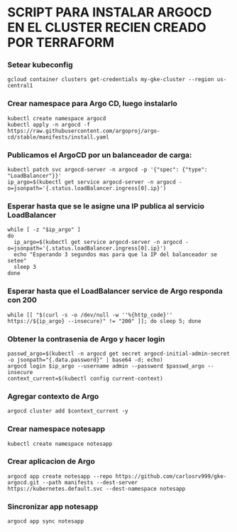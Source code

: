 # SCRIPT PARA INSTALAR ARGOCD EN EL CLUSTER RECIEN CREADO POR TERRAFORM

### Setear kubeconfig
```
gcloud container clusters get-credentials my-gke-cluster --region us-central1
```
### Crear namespace para Argo CD, luego instalarlo
```
kubectl create namespace argocd
kubectl apply -n argocd -f https://raw.githubusercontent.com/argoproj/argo-cd/stable/manifests/install.yaml
```
### Publicamos el ArgoCD por un balanceador de carga:
```
kubectl patch svc argocd-server -n argocd -p '{"spec": {"type": "LoadBalancer"}}'
ip_argo=$(kubectl get service argocd-server -n argocd -o=jsonpath='{.status.loadBalancer.ingress[0].ip}')
```
### Esperar hasta que se le asigne una IP publica al servicio LoadBalancer
```
while [ -z "$ip_argo" ]
do
  ip_argo=$(kubectl get service argocd-server -n argocd -o=jsonpath='{.status.loadBalancer.ingress[0].ip}')
  echo "Esperando 3 segundos mas para que la IP del balanceador se setee"
  sleep 3
done
```
### Esperar hasta que el LoadBalancer service de Argo responda con 200
```
while [[ "$(curl -s -o /dev/null -w ''%{http_code}'' https://${ip_argo} --insecure)" != "200" ]]; do sleep 5; done
```
### Obtener la contrasenia de Argo y hacer login
```
passwd_argo=$(kubectl -n argocd get secret argocd-initial-admin-secret -o jsonpath="{.data.password}" | base64 -d; echo)
argocd login $ip_argo --username admin --password $passwd_argo --insecure
context_current=$(kubectl config current-context)
```
### Agregar contexto de Argo
```
argocd cluster add $context_current -y
```
### Crear namespace notesapp
```
kubectl create namespace notesapp
```
### Crear aplicacion de Argo
```
argocd app create notesapp --repo https://github.com/carlosrv999/gke-argocd.git --path manifests --dest-server https://kubernetes.default.svc --dest-namespace notesapp
```
### Sincronizar app notesapp
```
argocd app sync notesapp
```
